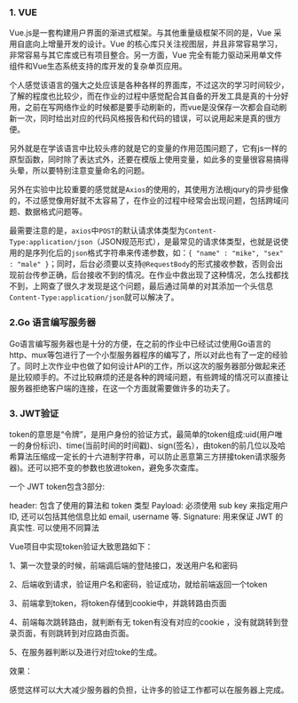 ### 1. VUE

Vue.js是一套构建用户界面的渐进式框架。与其他重量级框架不同的是，Vue 采用自底向上增量开发的设计。Vue 的核心库只关注视图层，并且非常容易学习，非常容易与其它库或已有项目整合。另一方面，Vue 完全有能力驱动采用单文件组件和Vue生态系统支持的库开发的复杂单页应用。

个人感觉该语言的强大之处应该是各种各样的界面库，不过这次的学习时间较少，了解的程度也比较少，而在作业的过程中感觉配合其自备的开发工具是真的十分好用，之前在写网络作业的时候都是要手动刷新的，而vue是没保存一次都会自动刷新一次，同时给出对应的代码风格报告和代码的错误，可以说用起来是真的很方便。

另外就是在学该语言中比较头疼的就是它的变量的作用范围问题了，它有js一样的原型函数，同时除了表达式外，还要在模版上使用变量，如此多的变量很容易搞得头晕，所以要特别注意变量命名的问题。

另外在实验中比较重要的感觉就是`Axios`的使用的，其使用方法根jqury的异步挺像的，不过感觉像用好就不太容易了，在作业的过程中经常会出现问题，包括跨域问题、数据格式问题等。

最需要注意的是，`axios`中`POST`的默认请求体类型为`Content-Type:application/json`（JSON规范形式），是最常见的请求体类型，也就是说使用的是序列化后的`json`格式字符串来传递参数，如：`{ "name" : "mike", "sex" : "male" }`；同时，后台必须要以支持`@RequestBody`的形式接收参数，否则会出现前台传参正确，后台接收不到的情况。在作业中救出现了这种情况，怎么找都找不到，上网查了很久才发现是这个问题，最后通过简单的对其添加一个头信息`Content-Type:application/json`就可以解决了。 



### 2.Go 语言编写服务器

Go语言编写服务器也是十分的方便，在之前的作业中已经试过使用Go语言的http、mux等包进行了一个小型服务器程序的编写了，所以对此也有了一定的经验了。同时上次作业中也做了如何设计API的工作，所以这次的服务器部分做起来还是比较顺手的。不过比较麻烦的还是各种的跨域问题，有些跨域的情况可以直接让服务器拒绝客户端的连接，在这一个方面就需要做许多的功夫了。



### 3. JWT验证

token的意思是“令牌”，是用户身份的验证方式，最简单的token组成:uid(用户唯一的身份标识)、time(当前时间的时间戳)、sign(签名），由token的前几位以及哈希算法压缩成一定长的十六进制字符串，可以防止恶意第三方拼接token请求服务器)。还可以把不变的参数也放进token，避免多次查库。

一个 JWT token包含3部分:

header:   包含了使用的算法和 token 类型
Payload:    必须使用 sub key 来指定用户 ID, 还可以包括其他信息比如 email, username 等.
Signature:  用来保证 JWT 的真实性. 可以使用不同算法

Vue项目中实现token验证大致思路如下：

1、第一次登录的时候，前端调后端的登陆接口，发送用户名和密码

2、后端收到请求，验证用户名和密码，验证成功，就给前端返回一个token

3、前端拿到token，将token存储到cookie中，并跳转路由页面

4、前端每次跳转路由，就判断有无 token有没有对应的cookie ，没有就跳转到登录页面，有则跳转到对应路由页面。

5、在服务器判断以及进行对应toke的生成。

效果：

感觉这样可以大大减少服务器的负担，让许多的验证工作都可以在服务器上完成。
